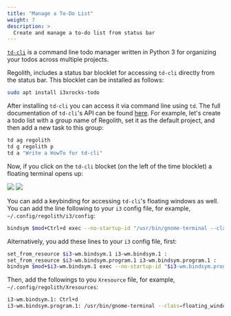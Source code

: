 ```yaml
---
title: "Manage a To-Do List"
weight: 7
description: >
  Create and manage a to-do list from status bar
---
```


[`td-cli`](https://github.com/darrikonn/td-cli) is a command line todo manager written in Python 3 for organizing your todos across multiple projects.

Regolith, includes a status bar blocklet for accessing `td-cli` directly from the status bar.
This blocklet can be installed as follows:
```bash
sudo apt install i3xrocks-todo
```

After installing `td-cli` you can access it via command line using ``td``. The full documentation of `td-cli`'s API can be found [here](https://github.com/darrikonn/td-cli/blob/master/API.md). For example, let's create a todo list with a group name of Regolith, set it as the default project, and then add a new task to this group:

```bash
td ag regolith
td g regolith p
td a "Write a HowTo for td-cli"
```

Now, if you click on the `td-cli` blocket (on the left of the time blocklet) a floating terminal opens up:

<img class="shadow m-5" src="../tdcli.png"/>

<img class="shadow m-5" src="../tdcli_window.png"/>

You can add a keybinding for accessing `td-cli`'s floating windows as well. You can add the line following to your `i3` config file, for example, `~/.config/regolith/i3/config`:

```bash
bindsym $mod+Ctrl+d exec --no-startup-id "/usr/bin/gnome-terminal --class=floating_window -e 'td --interactive'"
```

Alternatively, you add these lines to your `i3` config file, first:

```bash
set_from_resource $i3-wm.bindsym.1 i3-wm.bindsym.1 :
set_from_resource $i3-wm.bindsym.program.1 i3-wm.bindsym.program.1 :
bindsym $mod+$i3-wm.bindsym.1 exec --no-startup-id "$i3-wm.bindsym.program.1"
```

Then, add the followings to you `Xresource` file, for example, `~/.config/regolith/Xresources`:

```bash
i3-wm.bindsym.1: Ctrl+d
i3-wm.bindsym.program.1: /usr/bin/gnome-terminal --class=floating_window -e 'td --interactive'
```

